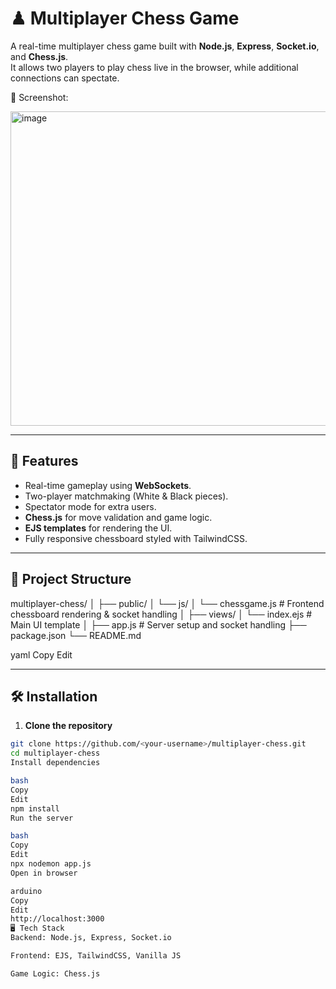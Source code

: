 # ♟ Multiplayer Chess Game

A real-time multiplayer chess game built with **Node.js**, **Express**, **Socket.io**, and **Chess.js**.  
It allows two players to play chess live in the browser, while additional connections can spectate.


📸 Screenshot:


<img width="956" height="503" alt="image" src="https://github.com/user-attachments/assets/ae9cec21-417f-44aa-9141-79a7dad606e6" />

---

## 🚀 Features
- Real-time gameplay using **WebSockets**.
- Two-player matchmaking (White & Black pieces).
- Spectator mode for extra users.
- **Chess.js** for move validation and game logic.
- **EJS templates** for rendering the UI.
- Fully responsive chessboard styled with TailwindCSS.

---

## 📂 Project Structure
multiplayer-chess/
│
├── public/
│ └── js/
│ └── chessgame.js # Frontend chessboard rendering & socket handling
│
├── views/
│ └── index.ejs # Main UI template
│
├── app.js # Server setup and socket handling
├── package.json
└── README.md

yaml
Copy
Edit

---

## 🛠 Installation

1. **Clone the repository**
```bash
git clone https://github.com/<your-username>/multiplayer-chess.git
cd multiplayer-chess
Install dependencies

bash
Copy
Edit
npm install
Run the server

bash
Copy
Edit
npx nodemon app.js
Open in browser

arduino
Copy
Edit
http://localhost:3000
🖥 Tech Stack
Backend: Node.js, Express, Socket.io

Frontend: EJS, TailwindCSS, Vanilla JS

Game Logic: Chess.js




